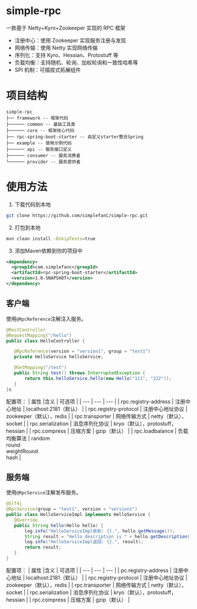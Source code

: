 # simple-rpc

一款基于 Netty+Kyro+Zookeeper 实现的 RPC 框架
- 注册中心：使用 Zookeeper 实现服务注册与发现
- 网络传输：使用 Netty 实现网络传输
- 序列化：支持 Kyro、Hessian、Protostuff 等
- 负载均衡：支持随机、轮询、加权轮询和一致性哈希等
- SPI 机制：可插拔式拓展组件

# 项目结构

```
simple-rpc
├── framework -- 框架代码
├────── common -- 基础工具类
├────── core -- 框架核心代码
├── rpc-spring-boot-starter -- 自定义starter整合Spring
├── example -- 使用示例代码
├────── api -- 服务接口定义
├────── consumer -- 服务消费者
└────── provider -- 服务提供者
```

# 使用方法
1. 下载代码到本地
```bash
git clone https://github.com/simplefanC/simple-rpc.git
```
2. 打包到本地
```bash
mvn clean install -DskipTests=true
```
3. 添加Maven依赖到你的项目中
 ```xml
 <dependency>
   <groupId>com.simplefanc</groupId>
   <artifactId>rpc-spring-boot-starter</artifactId>
   <version>1.0-SNAPSHOT</version>
 </dependency>
 ```
 ## 客户端
使用`@RpcReference`注解注入服务。
 ```java
@RestController
@RequestMapping("/hello")
public class HelloController {

    @RpcReference(version = "version1", group = "test1")
    private HelloService helloService;

    @GetMapping("/test")
    public String test() throws InterruptedException {
        return this.helloService.hello(new Hello("111", "222"));
    }
}s
 ```
配置项：
|    属性 |含义      |  可选项   |
| --- | --- | --- |
| rpc.registry-address | 注册中心地址     | localhost:2181（默认）             |
| rpc.registry-protocol | 注册中心地址协议 | zookeeper（默认），redis           |
| rpc.transporter | 网络传输方式 | netty（默认），socket |
| rpc.serialization     | 消息序列化协议   | kryo（默认），protostuff，hessian      |
| rpc.compress | 压缩方案 | gzip（默认） |
| rpc.loadbalance       | 负载均衡算法     | random<br>round<br>weightRound<br>hash |


 ## 服务端
使用`@RpcService`注解发布服务。
 ```java
@Slf4j
@RpcService(group = "test1", version = "version1")
public class HelloServiceImpl implements HelloService {
    @Override
    public String hello(Hello hello) {
        log.info("HelloServiceImpl收到: {}.", hello.getMessage());
        String result = "Hello description is " + hello.getDescription();
        log.info("HelloServiceImpl返回: {}.", result);
        return result;
    }
}
 ```
 配置项：
|    属性 |含义      |  可选项   |
| --- | --- | --- |
| pc.registry-address  | 注册中心地址     | localhost:2181（默认）                 |
| rpc.registry-protocol | 注册中心地址协议 | zookeeper（默认），redis               |
| rpc.transporter       | 网络传输方式     | netty（默认），socket                  |
| rpc.serialization     | 消息序列化协议   | kryo（默认），protostuff，hessian      |
| rpc.compress          | 压缩方案         | gzip（默认）                           |
